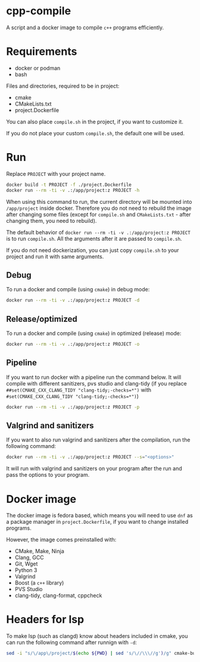 # cpp-compile

A script and a docker image to compile `c++` programs efficiently.

# Requirements

- docker or podman
- bash

Files and directories, required to be in project:
- cmake
- CMakeLists.txt
- project.Dockerfile

You can also place `compile.sh` in the project, if you want to customize it.

If you do not place your custom `compile.sh`, the default one will be used.

# Run

Replace `PROJECT` with your project name.

```sh
docker build -t PROJECT -f ./project.Dockerfile
docker run --rm -ti -v .:/app/project:z PROJECT -h
```

When using this command to run, the current directory will be mounted into `/app/project` inside docker. Therefore you do not need to rebuild the image after changing some files (except for `compile.sh` and `CMakeLists.txt` - after changing them, you need to rebuild).

The default behavior of `docker run --rm -ti -v .:/app/project:z PROJECT` is to run `compile.sh`. All the arguments after it are passed to `compile.sh`.

If you do not need dockerization, you can just copy `compile.sh` to your project and run it with same arguments.

## Debug

To run a docker and compile (using `cmake`) in debug mode:

```sh
docker run --rm -ti -v .:/app/project:z PROJECT -d
```

## Release/optimized

To run a docker and compile (using `cmake`) in optimized (release) mode:

```sh
docker run --rm -ti -v .:/app/project:z PROJECT -o
```

## Pipeline

If you want to run docker with a pipeline run the command below. It will compile with different sanitizers, pvs studio and clang-tidy (if you replace `##set(CMAKE_CXX_CLANG_TIDY "clang-tidy;-checks=*")` with `#set(CMAKE_CXX_CLANG_TIDY "clang-tidy;-checks=*")`)

```sh
docker run --rm -ti -v .:/app/project:z PROJECT -p
```

## Valgrind and sanitizers

If you want to also run valgrind and sanitizers after the compilation, run the following command:

```sh
docker run --rm -ti -v .:/app/project:z PROJECT --s="<options>"
```

It will run with valgrind and sanitizers on your program after the run and pass the options to your program.

# Docker image

The docker image is fedora based, which means you will need to use `dnf` as a package manager in `project.Dockerfile`, if you want to change installed programs.

However, the image comes preinstalled with:
- CMake, Make, Ninja
- Clang, GCC
- Git, Wget
- Python 3
- Valgrind
- Boost (a `c++` library)
- PVS Studio
- clang-tidy, clang-format, cppcheck

# Headers for lsp

To make lsp (such as clangd) know about headers included in cmake, you can run the following command after runnign with `-d`:

```sh
sed -i "s/\/app\/project/$(echo ${PWD} | sed 's/\//\\\//g')/g" cmake-build-debug/compile_commands.json && cp cmake-build-debug/compile_commands.json .
```
